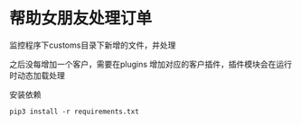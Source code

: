 # 帮助女朋友处理订单

监控程序下customs目录下新增的文件，并处理

之后没每增加一个客户，需要在plugins 增加对应的客户插件，插件模块会在运行时动态加载处理

安装依赖
```shell
pip3 install -r requirements.txt
```
